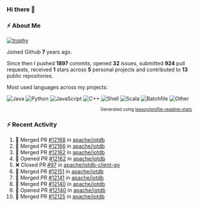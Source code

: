 ### Hi there 👋

### :zap: About Me

[![trophy](https://github-profile-trophy.vercel.app/?username=HTHou&theme=onedark)](https://github.com/ryo-ma/github-profile-trophy)
   
Joined Github **7** years ago.

Since then I pushed **1897** commits, opened **32** issues, submitted **924** pull requests, received **1** stars across **5** personal projects and contributed to **13** public repositories.

Most used languages across my projects:

![Java](https://img.shields.io/static/v1?style=flat-square&label=%E2%A0%80&color=555&labelColor=%23b07219&message=Java%EF%B8%B195.9%25)
![Python](https://img.shields.io/static/v1?style=flat-square&label=%E2%A0%80&color=555&labelColor=%233572A5&message=Python%EF%B8%B10.9%25)
![JavaScript](https://img.shields.io/static/v1?style=flat-square&label=%E2%A0%80&color=555&labelColor=%23f1e05a&message=JavaScript%EF%B8%B10.6%25)
![C++](https://img.shields.io/static/v1?style=flat-square&label=%E2%A0%80&color=555&labelColor=%23f34b7d&message=C%2B%2B%EF%B8%B10.4%25)
![Shell](https://img.shields.io/static/v1?style=flat-square&label=%E2%A0%80&color=555&labelColor=%2389e051&message=Shell%EF%B8%B10.4%25)
![Scala](https://img.shields.io/static/v1?style=flat-square&label=%E2%A0%80&color=555&labelColor=%23c22d40&message=Scala%EF%B8%B10.3%25)
![Batchfile](https://img.shields.io/static/v1?style=flat-square&label=%E2%A0%80&color=555&labelColor=%23C1F12E&message=Batchfile%EF%B8%B10.2%25)
![Other](https://img.shields.io/static/v1?style=flat-square&label=%E2%A0%80&color=555&labelColor=%23ededed&message=Other%EF%B8%B10.8%25)

<p align="right"><sub>Generated using <a href="https://github.com/marketplace/actions/profile-readme-stats">teoxoy/profile-readme-stats</a></sub></p>


<!--![](https://github.com/HTHou/HTHou/blob/output/github-contribution-grid-snake.svg)-->

<!--![Haonan Hou's github stats](https://github-readme-stats.vercel.app/api?username=HTHou&count_private=true&show_icons=true&theme=onedark)-->

<!--![Haonan Hou's wakatime stats](https://github-readme-stats.vercel.app/api/wakatime?username=HTHou&layout=compact&theme=onedark)-->

<!--![Top Langs](https://github-readme-stats.vercel.app/api/top-langs/?username=HTHou&theme=onedark&layout=compact)-->

### :zap: Recent Activity
<!--START_SECTION:activity-->
1. 🎉 Merged PR [#12168](https://github.com/apache/iotdb/pull/12168) in [apache/iotdb](https://github.com/apache/iotdb)
2. 🎉 Merged PR [#12166](https://github.com/apache/iotdb/pull/12166) in [apache/iotdb](https://github.com/apache/iotdb)
3. 🎉 Merged PR [#12162](https://github.com/apache/iotdb/pull/12162) in [apache/iotdb](https://github.com/apache/iotdb)
4. 💪 Opened PR [#12162](https://github.com/apache/iotdb/pull/12162) in [apache/iotdb](https://github.com/apache/iotdb)
5. ❌ Closed PR [#97](https://github.com/apache/iotdb-client-go/pull/97) in [apache/iotdb-client-go](https://github.com/apache/iotdb-client-go)
6. 🎉 Merged PR [#12151](https://github.com/apache/iotdb/pull/12151) in [apache/iotdb](https://github.com/apache/iotdb)
7. 🎉 Merged PR [#12141](https://github.com/apache/iotdb/pull/12141) in [apache/iotdb](https://github.com/apache/iotdb)
8. 🎉 Merged PR [#12140](https://github.com/apache/iotdb/pull/12140) in [apache/iotdb](https://github.com/apache/iotdb)
9. 💪 Opened PR [#12140](https://github.com/apache/iotdb/pull/12140) in [apache/iotdb](https://github.com/apache/iotdb)
10. 🎉 Merged PR [#12125](https://github.com/apache/iotdb/pull/12125) in [apache/iotdb](https://github.com/apache/iotdb)
<!--END_SECTION:activity-->

<!--
**HTHou/HTHou** is a ✨ _special_ ✨ repository because its `README.md` (this file) appears on your GitHub profile.

Here are some ideas to get you started:

- 🔭 I’m currently working on ...
- 🌱 I’m currently learning ...
- 👯 I’m looking to collaborate on ...
- 🤔 I’m looking for help with ...
- 💬 Ask me about ...
- 📫 How to reach me: ...
- 😄 Pronouns: ...
- ⚡ Fun fact: ...
-->
